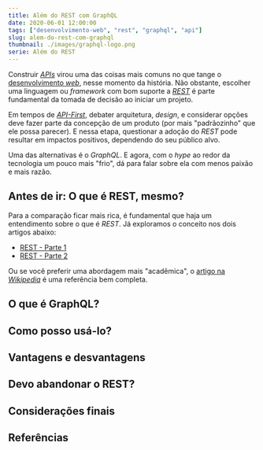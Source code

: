 ```yaml
---
title: Além do REST com GraphQL
date: 2020-06-01 12:00:00
tags: ["desenvolvimento-web", "rest", "graphql", "api"]
slug: alem-do-rest-com-graphql
thumbnail: ./images/graphql-logo.png
serie: Além do REST
---
```


Construir [_APIs_](/tag/api.html "Leia mais sobre API") virou uma das coisas mais comuns no que tange
o [desenvolvimento _web_](/tag/desenvolvimento-web.html "Leia mais sobre Desenvolvimento Web"), nesse
momento da história. Não obstante, escolher uma linguagem ou _framework_ com bom suporte a [_REST_](/tag/rest.html "Leia mais sobre REST")
é parte fundamental da tomada de decisão ao iniciar um projeto.

Em tempos de [_API-First_](/tag/api-first.html "Leia mais sobre API-First"), debater arquitetura, _design_, e considerar
opções deve fazer parte da concepção de um produto (por mais "padrãozinho" que ele possa parecer). E nessa etapa,
questionar a adoção do _REST_ pode resultar em impactos positivos, dependendo do seu público alvo.

Uma das alternativas é o _GraphQL_. E agora, com o _hype_ ao redor da tecnologia um pouco mais "frio", dá para falar
sobre ela com menos paixão e mais razão.

## Antes de ir: O que é REST, mesmo?

Para a comparação ficar mais rica, é fundamental que haja um entendimento sobre o que é _REST_. Já exploramos
o conceito nos dois artigos abaixo:

- [REST - Parte 1](/2016/01/06/rest-parte-1.html "Leia mais sobre o conceito e um comparativo com SOAP")
- [REST - Parte 2](/2016/05/20/rest-parte-2.html "Veja uma aplicação prática com Python e Hug")

Ou se você preferir uma abordagem mais "acadêmica", o [artigo na _Wikipedia_](https://en.wikipedia.org/wiki/Representational_state_transfer "REST na Wikipedia")
é uma referência bem completa.

## O que é GraphQL?

## Como posso usá-lo?

## Vantagens e desvantagens

## Devo abandonar o REST?

## Considerações finais

## Referências
